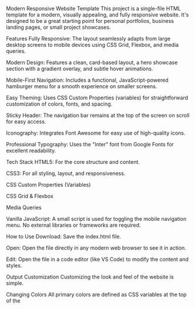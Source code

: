 Modern Responsive Website Template
This project is a single-file HTML template for a modern, visually appealing, and fully responsive website. It's designed to be a great starting point for personal portfolios, business landing pages, or small project showcases.

Features
Fully Responsive: The layout seamlessly adapts from large desktop screens to mobile devices using CSS Grid, Flexbox, and media queries.

Modern Design: Features a clean, card-based layout, a hero showcase section with a gradient overlay, and subtle hover animations.

Mobile-First Navigation: Includes a functional, JavaScript-powered hamburger menu for a smooth experience on smaller screens.

Easy Theming: Uses CSS Custom Properties (variables) for straightforward customization of colors, fonts, and spacing.

Sticky Header: The navigation bar remains at the top of the screen on scroll for easy access.

Iconography: Integrates Font Awesome for easy use of high-quality icons.

Professional Typography: Uses the "Inter" font from Google Fonts for excellent readability.

Tech Stack
HTML5: For the core structure and content.

CSS3: For all styling, layout, and responsiveness.

CSS Custom Properties (Variables)

CSS Grid & Flexbox

Media Queries

Vanilla JavaScript: A small script is used for toggling the mobile navigation menu. No external libraries or frameworks are required.

How to Use
Download: Save the index.html file.

Open: Open the file directly in any modern web browser to see it in action.

Edit: Open the file in a code editor (like VS Code) to modify the content and styles.

Output
Customization
Customizing the look and feel of the website is simple.

Changing Colors
All primary colors are defined as CSS variables at the top of the <style> section. To change the site's theme, simply update these values.

:root {
    --primary-color: #007bff; /* Change this for the main brand color */
    --dark-color: #343a40;    /* Change this for the footer/text color */
    --card-bg: #ffffff;      /* Change this for the card background */
    /* ... and so on */
}

Changing Fonts
The "Inter" font is imported from Google Fonts. To use a different font:

Go to Google Fonts.

Choose a new font and get its import URL.

Replace the existing <link> in the <head> section with the new one.

Update the font-family property in the body style rule:

body {
    font-family: 'Your New Font', sans-serif;
}

Updating Content
All content is located in the <body> section of the HTML. You can edit the text in the headers, paragraphs, cards, and footer directly.

Navigation Links: Modify the <li> elements within the <nav class="main-nav">.

Showcase/Hero Section: Change the <h1> and <p> inside <section class="showcase">.

Main Content: Edit the <article class="card"> elements.

Sidebar: Update the content within <aside class="sidebar">.

File Structure Overview
The entire website is contained within a single HTML file for simplicity.

<head>: Contains metadata, links to Google Fonts and Font Awesome, and all the CSS within the <style> tags.

<body>: Contains the visible content of the page.

<header class="main-header">: The top navigation bar and logo.

<section class="showcase">: The main hero image and welcome text.

<div class="content-area">: The main section holding the articles and sidebar.

<footer class="main-footer">: The bottom section with social links and copyright info.

<script>: A small JavaScript block at the end of the <body> that controls the hamburger menu functionality.
